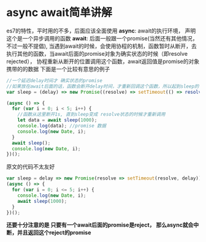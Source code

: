 # async await简单讲解

es7的特性，平时用的不多，后面应该全面使用
**async**: await的执行环境， 声明这个是一个异步调用的函数
**await**: 后面一般跟一个promise(当然还有其他情况，不过一般不提倡),  当遇到await的时候，会使用协程的机制，函数暂时从断开，去执行其他的函数，当await后面的promise对象为确实状态的时候（即resolve  rejected）， 协程重新从断开的位置调用这个函数，await返回值是promise的对象携带的的数据
下面是一个比较有意思的例子

```javascript
//一个延迟delay时间才 确实状态的promise
//如果放在await后面的话，函数会断开delay时间，才重新回调这个函数，所以起到sleep的作用
var sleep = (delay) => new Promise((resolve) => setTimeout(() => resolve('promise 数据'), delay));

(async () => {
  for (var i = 0; i < 5; i++) {
    //函数从这里断开1s, 直到sleep变成 resolve状态的时候才重新调用
    let data = await sleep(1000);
    console.log(data); //promise 数据
    console.log(new Date, i);
  }
  await sleep();
  console.log(new Date, i);
})();
```
原文的代码不太友好
```javascript
var sleep = delay => new Promise(resolve => setTimeout(resolve, delay));
(async () => {
  for (var i = 0; i <= 5; i++) {
    console.log(new Date, i);
    await sleep(1000);
  }
})();
```
**还要十分注意的是 只要有一个await后面的promise是reject， 那么async就会中断，并且返回这个reject的promise**